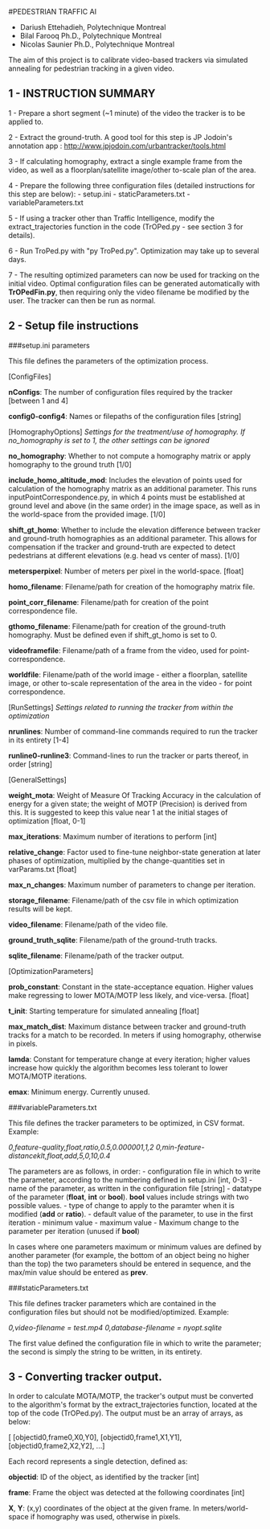 #PEDESTRIAN TRAFFIC AI
- Dariush Ettehadieh, Polytechnique Montreal
- Bilal Farooq Ph.D., Polytechnique Montreal
- Nicolas Saunier Ph.D., Polytechnique Montreal

The aim of this project is to calibrate video-based trackers via simulated annealing for pedestrian tracking in a given video.


## 1 - INSTRUCTION SUMMARY

1 - Prepare a short segment (~1 minute) of the video the tracker is to be applied to.

2 - Extract the ground-truth. A good tool for this step is JP Jodoin's annotation app : http://www.jpjodoin.com/urbantracker/tools.html

3 - If calculating homography, extract a single example frame from the video, as well as a floorplan/satellite image/other to-scale plan of the area.

4 - Prepare the following three configuration files (detailed instructions for this step are below):
	- setup.ini
	- staticParameters.txt
	- variableParameters.txt

5 - If using a tracker other than Traffic Intelligence, modify the extract_trajectories function in the code (TrOPed.py - see section 3 for details).

6 - Run TroPed.py with "py TroPed.py". Optimization may take up to several days.

7 - The resulting optimized parameters can now be used for tracking on the initial video. Optimal configuration files can be generated automatically with **TrOPedFin.py**, then requiring only the video filename be modified by the user. The tracker can then be run as normal.

## 2 - Setup file instructions

###setup.ini parameters

This file defines the parameters of the optimization process.

[ConfigFiles]

**nConfigs**: The number of configuration files required by the tracker [between 1 and 4]

**config0-config4**: Names or filepaths of the configuration files [string]

[HomographyOptions] *Settings for the treatment/use of homography. If no_homography is set to 1, the other settings can be ignored*

**no_homography**: Whether to not compute a homography matrix or apply homography to the ground truth [1/0]

**include_homo_altitude_mod**: Includes the elevation of points used for calculation of the homography matrix as an additional parameter. This runs inputPointCorrespondence.py, in which 4 points must be established at ground level and above (in the same order) in the image space, as well as in the world-space from the provided image. [1/0]

**shift_gt_homo**: Whether to include the elevation difference between tracker and ground-truth homographies as an additional parameter. This allows for compensation if the tracker and ground-truth are expected to detect pedestrians at different elevations (e.g. head vs center of mass). [1/0]

**metersperpixel**: Number of meters per pixel in the world-space. [float]

**homo_filename**: Filename/path for creation of the homography matrix file.

**point_corr_filename**: Filename/path for creation of the point correspondence file.

**gthomo_filename**: Filename/path for creation of the ground-truth homography. Must be defined even if shift_gt_homo is set to 0.

**videoframefile**: Filename/path of a frame from the video, used for point-correspondence.

**worldfile**: Filename/path of the world image - either a floorplan, satellite image, or other to-scale representation of the area in the video - for point correspondence.

[RunSettings] *Settings related to running the tracker from within the optimization*

**nrunlines**: Number of command-line commands required to run the tracker in its entirety [1-4]

**runline0-runline3**: Command-lines to run the tracker or parts thereof, in order [string]

[GeneralSettings]

**weight_mota**: Weight of Measure Of Tracking Accuracy in the calculation of energy for a given state; the weight of MOTP (Precision) is derived from this. It is suggested to keep this value near 1 at the initial stages of optimization [float, 0-1]

**max_iterations**: Maximum number of iterations to perform [int]

**relative_change**: Factor used to fine-tune neighbor-state generation at later phases of optimization, multiplied by the change-quantities set in varParams.txt [float]

**max_n_changes**: Maximum number of parameters to change per iteration.

**storage_filename**: Filename/path of the csv file in which optimization results will be kept.

**video_filename**: Filename/path of the video file.

**ground_truth_sqlite**: Filename/path of the ground-truth tracks.

**sqlite_filename**: Filename/path of the tracker output.

[OptimizationParameters]

**prob_constant**: Constant in the state-acceptance equation. Higher values make regressing to lower MOTA/MOTP less likely, and vice-versa. [float]

**t_init**: Starting temperature for simulated annealing [float]

**max_match_dist**: Maximum distance between tracker and ground-truth tracks for a match to be recorded. In meters if using homography, otherwise in pixels.

**lamda**: Constant for temperature change at every iteration; higher values increase how quickly the algorithm becomes less tolerant to lower MOTA/MOTP iterations.

**emax**: Minimum energy. Currently unused.

###variableParameters.txt

This file defines the tracker parameters to be optimized, in CSV format. Example:

*0,feature-quality,float,ratio,0.5,0.000001,1,2*
*0,min-feature-distanceklt,float,add,5,0,10,0.4*

The parameters are as follows, in order:
	- configuration file in which to write the parameter, according to the numbering defined in setup.ini [int, 0-3]
	- name of the parameter, as written in the configuration file [string]
	- datatype of the parameter (**float**, **int** or **bool**). **bool** values include strings with two possible values.
	- type of change to apply to the paramter when it is modified (**add** or **ratio**).
	- default value of the parameter, to use in the first iteration
	- minimum value
	- maximum value
	- Maximum change to the parameter per iteration (unused if **bool**)

In cases where one parameters maximum or minimum values are defined by another parameter (for example, the bottom of an object being no higher than the top) the two parameters should be entered in sequence, and the max/min value should be entered as **prev**.

###staticParameters.txt

This file defines tracker parameters which are contained in the configuration files but should not be modified/optimized. Example:

*0,video-filename = test.mp4*
*0,database-filename = nyopt.sqlite*

The first value defined the configuration file in which to write the parameter; the second is simply the string to be written, in its entirety.

## 3 - Converting tracker output.

In order to calculate MOTA/MOTP, the tracker's output must be converted to the algorithm's format by the extract_trajectories function, located at the top of the code (TrOPed.py). The output must be an array of arrays, as below:

[
[objectid0,frame0,X0,Y0],
[objectid0,frame1,X1,Y1],
[objectid0,frame2,X2,Y2],
...]

Each record represents a single detection, defined as:

**objectid**: ID of the object, as identified by the tracker [int]

**frame**: Frame the object was detected at the following coordinates [int]

**X**, **Y**: (x,y) coordinates of the object at the given frame. In meters/world-space if homography was used, otherwise in pixels.
